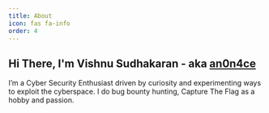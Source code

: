 ```yaml
---
title: About
icon: fas fa-info
order: 4
---
```


## Hi There, I'm Vishnu Sudhakaran - aka [an0n4ce](https://twitter.com/an0n4ce)
I’m a Cyber Security Enthusiast driven by curiosity and experimenting ways to exploit the cyberspace. I do bug bounty hunting, Capture The Flag as a hobby and passion.
